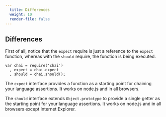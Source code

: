 ```yaml
---
  title: Differences
  weight: 10
  render-file: false
---
```


## Differences

First of all, notice that the `expect` require is just a reference to the 
`expect` function, whereas with the `should` require, the function is 
being executed.

    var chai = require('chai')
      , expect = chai.expect
      , should = chai.should();

The `expect` interface provides a function as a starting point for chaining
your language assertions. It works on node.js and in all browsers.

The `should` interface extends `Object.prototype` to provide a single getter as
the starting point for your language assertions. It works on node.js and in
all browsers except Internet Explorer.
